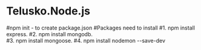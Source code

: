 # Telusko.Node.js
#npm init - to create package.json
#Packages need to install
#1. npm install express.
#2. npm install mongodb.  
#3. npm install mongoose.
#4. npm install nodemon --save-dev 